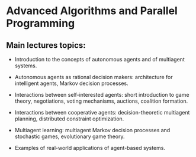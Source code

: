 # Advanced Algorithms and Parallel Programming
## Main lectures topics:


- Introduction to the concepts of autonomous agents and of multiagent systems.

- Autonomous agents as rational decision makers: architecture for intelligent agents, Markov decision processes.

- Interactions between self-interested agents: short introduction to game theory, negotiations, voting mechanisms, auctions, coalition formation.

- Interactions between cooperative agents: decision-theoretic multiagent planning, distributed constraint optimization.

- Multiagent learning: multiagent Markov decision processes and stochastic games, evolutionary game theory.

- Examples of real-world applications of agent-based systems.